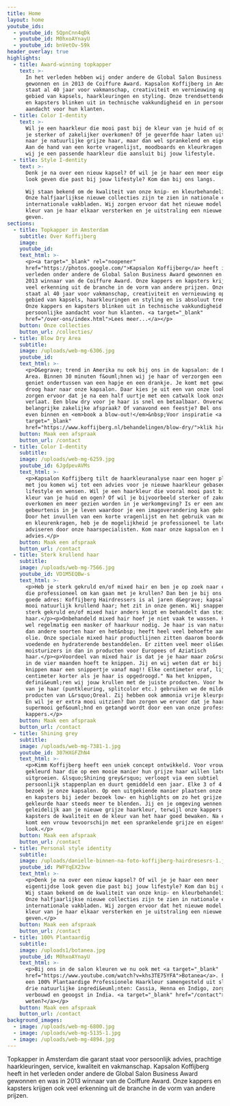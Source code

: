 ```yaml
---
title: Home
layout: home
youtube_ids:
  - youtube_id: 5QpnCnn4qDk
  - youtube_id: M0hxoAYnayU
  - youtube_id: bnVetOv-59k
header_overlay: true
highlights:
  - title: Award-winning topkapper
    text: >-
      In het verleden hebben wij onder andere de Global Salon Business Award
      gewonnen en in 2013 de Coiffure Award. Kapsalon Koffijberg in Amsterdam
      staat al 40 jaar voor vakmanschap, creativiteit en vernieuwing op het
      gebied van kapsels, haarkleuringen en styling. Onze trendsettende kappers
      en kapsters blinken uit in technische vakkundigheid en in persoonlijke
      aandacht voor hun klanten.
  - title: Color I-dentity
    text: >-
      Wil je een haarkleur die mooi past bij de kleur van je huid of ogen? Wil
      je sterker of zakelijker overkomen? Of je geverfde haar laten uitgroeien
      naar je natuurlijke grijze haar, maar dan wel sprankelend en eigentijds?
      Aan de hand van een korte vragenlijst, moodboards en kleurkragen adviseren
      wij je een passende haarkleur die aansluit bij jouw lifestyle.
  - title: Style I-dentity
    text: >-
      Denk je na over een nieuw kapsel? Of wil je je haar een meer eigentijdse
      look geven die past bij jouw lifestyle? Kom dan bij ons langs. 

      Wij staan bekend om de kwaliteit van onze knip- en kleurbehandelingen.
      Onze halfjaarlijkse nieuwe collecties zijn te zien in nationale en
      internationale vakbladen. Wij zorgen ervoor dat het nieuwe model en de
      kleur van je haar elkaar versterken en je uitstraling een nieuwe boost
      geven.
sections:
  - title: Topkapper in Amsterdam
    subtitle: Over Koffijberg
    image:
    youtube_id:
    text_html: >-
      <p><a target="_blank" rel="noopener"
      href="https://photos.google.com/">Kapsalon Koffijberg</a> heeft in het
      verleden onder andere de Global Salon Business Award gewonnen en was in
      2013 winnaar van de Coiffure Award. Onze kappers en kapsters krijgen ook
      veel erkenning uit de branche in de vorm van andere prijzen. Onze aanpak
      staat al 40 jaar voor vakmanschap, creativiteit en vernieuwing op het
      gebied van kapsels, haarkleuringen en styling en is absoluut trendsettend.
      Onze kappers en kapsters blinken uit in technische vakkundigheid en in
      persoonlijke aandacht voor hun klanten. <a target="_blank"
      href="/over-ons/index.html">Lees meer...</a></p>
    button: Onze collecties
    button_url: /collecties/
  - title: Blow Dry Area
    subtitle:
    image: /uploads/web-mg-6306.jpg
    youtube_id:
    text_html: >-
      <p>D&egrave; trend in Amerika nu ook bij ons in de kapsalon: de Blow Dry
      Area. Binnen 30 minuten f&ouml;hnen wij je haar of verzorgen een updo. Jij
      geniet ondertussen van een hapje en een drankje. Je komt met gewassen en
      droog haar naar onze kapsalon. Daar kies je uit een van onze looks en wij
      zorgen ervoor dat je na een half uurtje met een catwalk look onze kapsalon
      verlaat. Een blow dry voor je haar is snel en betaalbaar. Onverwacht een
      belangrijke zakelijke afspraak? Of vanavond een feestje? Bel ons of loop
      even binnen en <em>book a blow-out!</em>&nbsp;Voor inspiratie <a
      target="_blank"
      href="https://www.koffijberg.nl/behandelingen/blow-dry/">klik hier</a></p>
    button: Maak een afspraak
    button_url: /contact
  - title: Color I-dentity
    subtitle:
    image: /uploads/web-mg-6259.jpg
    youtube_id: 6JgdpevAVMs
    text_html: >-
      <p>Kapsalon Koffijberg tilt de haarkleuranalyse naar een hoger plan. Samen
      met jou komen wij tot een advies voor je nieuwe haarkleur gebaseerd op je
      lifestyle en wensen. Wil je een haarkleur die vooral mooi past bij de
      kleur van je huid en ogen? Of wil je bijvoorbeeld sterker of zakelijker
      overkomen en meer gezien worden in je werkomgeving? Is er een andere
      gebeurtenis in je leven waardoor je een imagoverandering kan gebruiken?
      Door het invullen van een korte vragenlijst en het gebruik van moodboards
      en kleurenkragen, heb je de mogelijkheid je professioneel te laten
      adviseren door onze haarspecialisten. Kom naar onze kapsalon en beleef dit
      advies.</p>
    button: Maak een afspraak
    button_url: /contact
  - title: Sterk krullend haar
    subtitle:
    image: /uploads/web-mg-7566.jpg
    youtube_id: VD1M5EQBw-s
    text_html: >-
      <p>Heb je sterk gekruld en/of mixed hair en ben je op zoek naar een kapper
      die professioneel om kan gaan met je krullen? Dan ben je bij ons aan het
      goede adres: Koffijberg Hairdressers is al jaren d&egrave; kapsalon voor
      mooi natuurlijk krullend haar; het zit in onze genen. Wij snappen dat je
      sterk gekruld en/of mixed hair anders knipt en behandelt dan steil en fijn
      haar.</p><p>Onbehandeld mixed hair hoef je niet vaak te wassen. Het heeft
      wel regelmatig een masker of haarkuur nodig. Je haar is van nature droger
      dan andere soorten haar en het&nbsp; heeft heel veel behoefte aan vocht en
      olie. Onze speciale mixed hair productlijnen zitten daarom boordevol
      voedende en hydraterende bestanddelen. Er zitten veel meer oli&euml;n en
      moisturizers in dan in producten voor Europees of Aziatisch
      haar.</p><p>Voordeel van mixed hair is dat je je haar maar zo&rsquo;n 1 x
      in de vier maanden hoeft te knippen. Jij en wij weten dat er bij het
      knippen maar een snippertje vanaf mag!! Elke centimeter eraf, lijkt wel 5
      centimeter korter als je haar is opgedroogd." Na het knippen,
      defini&euml;ren wij jouw krullen met de juiste producten. Voor het kleuren
      van je haar (puntkleuring, splitcolor etc.) gebruiken we de milde
      producten van L&rsquo;Oreal. Zij hebben ook ammonia vrije kleurproducten.
      En wil je er extra mooi uitzien? Dan zorgen we ervoor dat je haar
      supermooi gef&ouml;hnd en getangd wordt door een van onze professionele
      kappers.</p>
    button: Maak een afspraak
    button_url: /contact
  - title: Shining grey
    subtitle:
    image: /uploads/web-mg-7381-1.jpg
    youtube_id: 307HXGFZhN4
    text_html: >-
      <p>Kimm Koffijberg heeft een uniek concept ontwikkeld. Voor vrouwen met
      gekleurd haar die op een mooie manier hun grijze haar willen laten
      uitgroeien. &lsquo;Shining grey&rsquo; verloopt via een subtiel
      persoonlijk stappenplan en duurt gemiddeld een jaar. Elke 3 of 4 maanden
      bezoek je onze kapsalon. Op een uitgekiende manier plaatsen onze kappers
      en kapsters bij ieder bezoek low- en highlights om zo het grijze en het
      gekleurde haar steeds meer te blenden. Jij en je omgeving wennen zo
      geleidelijk aan je nieuwe grijze haarkleur, terwijl onze kappers en
      kapsters de kwaliteit en de kleur van het haar goed bewaken. Na een jaar
      komt een vrouw tevoorschijn met een sprankelende grijze en eigentijdse
      look.</p>
    button: Maak een afspraak
    button_url: /contact
  - title: Personal style identity
    subtitle:
    image: /uploads/danielle-binnen-na-foto-koffijberg-hairdresesrs-1.jpg
    youtube_id: PWFYqEX23vw
    text_html: >-
      <p>Denk je na over een nieuw kapsel? Of wil je je haar een meer
      eigentijdse look geven die past bij jouw lifestyle? Kom dan bij ons langs.
      Wij staan bekend om de kwaliteit van onze knip- en kleurbehandelingen.
      Onze halfjaarlijkse nieuwe collecties zijn te zien in nationale en
      internationale vakbladen. Wij zorgen ervoor dat het nieuwe model en de
      kleur van je haar elkaar versterken en je uitstraling een nieuwe boost
      geven.</p>
    button: Maak een afspraak
    button_url: /contact
  - title: 100% Plantaardig
    subtitle:
    image: /uploads1/botanea.jpg
    youtube_id: M0hxoAYnayU
    text_html: >-
      <p>Bij ons in de salon kleuren we nu ook met <a target="_blank"
      href="https://www.youtube.com/watch?v=khs3TE75YFA">Botanea</a>. Botanea is
      een 100% Plantaardige Professionele Haarkleur samengesteld uit slechts
      drie natuurlijke ingredi&euml;nten: Cassia, Henna en Indigo, zorgvuldig
      verbouwd en geoogst in India. <a target="_blank" href="/contact">Meer
      weten?</a></p>
    button: Maak een afspraak
    button_url: /contact
background_images:
  - image: /uploads/web-mg-6800.jpg
  - image: /uploads/web-mg-5135-1.jpg
  - image: /uploads/web-mg-4894.jpg
---
```


Topkapper in Amsterdam die garant staat voor persoonlijk advies, prachtige haarkleuringen, service, kwaliteit en vakmanschap. Kapsalon Koffijberg heeft in het verleden onder andere de Global Salon Business Award gewonnen en was in 2013 winnaar van de Coiffure Award. Onze kappers en kapsters krijgen ook veel erkenning uit de branche in de vorm van andere prijzen.
